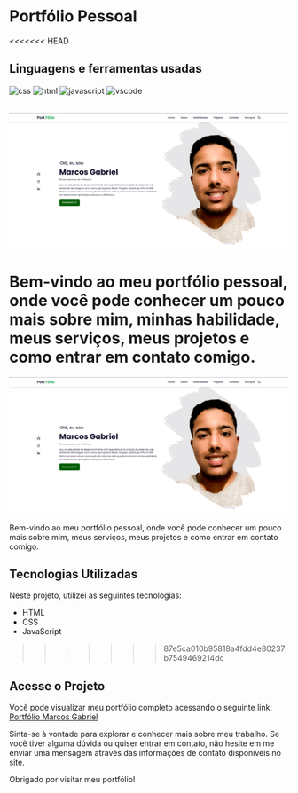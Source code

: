 # Portfólio Pessoal

<<<<<<< HEAD
## Linguagens e ferramentas  usadas
<div >
    <img align="center" alt="css" src="https://img.shields.io/badge/CSS-239120?&style=for-the-badge&logo=css3&logoColor=white">
    <img align="center" alt="html" src="https://img.shields.io/badge/HTML-239120?style=for-the-badge&logo=html5&logoColor=white">
    <img align="center" alt="javascript" src="https://img.shields.io/badge/JavaScript-F7DF1E?style=for-the-badge&logo=javascript&logoColor=black">
    <img align="center" alt="vscode" src="https://img.shields.io/badge/Visual_Studio_Code-0078D4?style=for-the-badge&logo=visual%20studio%20code&logoColor=white">
</div><br/>

![Portfólio](https://github.com/Marcos-Gabriell/Portif-lio-/blob/main/img/projec.png)

Bem-vindo ao meu portfólio pessoal, onde você pode conhecer um pouco mais sobre mim, minhas habilidade, meus serviços, meus projetos e como entrar em contato comigo.
=======
![Portfólio](https://github.com/Marcos-Gabriell/Portif-lio-/blob/main/img/projec.png)

Bem-vindo ao meu portfólio pessoal, onde você pode conhecer um pouco mais sobre mim, meus serviços, meus projetos e como entrar em contato comigo.

## Tecnologias Utilizadas

Neste projeto, utilizei as seguintes tecnologias:

- HTML
- CSS
- JavaScript
>>>>>>> 87e5ca010b95818a4fdd4e80237b7549469214dc

## Acesse o Projeto

Você pode visualizar meu portfólio completo acessando o seguinte link: [Portfólio Marcos Gabriel](https://marcosgabriel.vercel.app/)

Sinta-se à vontade para explorar e conhecer mais sobre meu trabalho. Se você tiver alguma dúvida ou quiser entrar em contato, não hesite em me enviar uma mensagem através das informações de contato disponíveis no site.

Obrigado por visitar meu portfólio!
